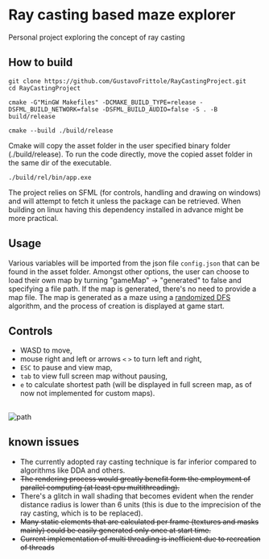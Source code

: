 # Ray casting based maze explorer
Personal project exploring the concept of ray casting
## How to build
```
git clone https://github.com/GustavoFrittole/RayCastingProject.git
cd RayCastingProject
```
```
cmake -G"MinGW Makefiles" -DCMAKE_BUILD_TYPE=release -DSFML_BUILD_NETWORK=false -DSFML_BUILD_AUDIO=false -S . -B build/release
```
```
cmake --build ./build/release
```
Cmake will copy the asset folder in the user specified binary folder (./build/release). To run the code directly, move the copied asset folder in the same dir of the executable.
```
./build/rel/bin/app.exe
```
The project relies on SFML (for controls, handling and drawing on windows) and will attempt to fetch it unless the package can be retrieved. When building on linux having this dependency installed in advance might be more practical.
## Usage
Various variables will be imported from the json file `config.json` that can be found in the asset folder. Amongst other options, the user can choose to load their own map by turning "gameMap" -> "generated" to false and specifying a file path. If the map is generated, there's no need to provide a map file.
The map is generated as a maze using a [randomized DFS](https://en.wikipedia.org/wiki/Maze_generation_algorithm#Randomized_depth-first_search) algorithm,
and the process of creation is displayed at game start.
## Controls
- WASD to move,
- mouse right and left or arrows `<` `>` to turn left and right,
- `ESC` to pause and view map, 
- `tab` to view full screen map without pausing,
- `e` to calculate shortest path (will be displayed in full screen map, as of now not implemented for custom maps).
## 
![path](https://github.com/user-attachments/assets/f1382797-0022-4488-bfb5-c3c704b4340b)

## known issues
 - The currently adopted ray casting technique is far inferior compared to algorithms like DDA and others.
 - ~~The rendering process would greatly benefit form the employment of parallel computing (at least cpu multithreading).~~
 - There's a glitch in wall shading that becomes evident when the render distance radius is lower than 6 units (this is due to the imprecision of the ray casting, which is to be replaced).
 - ~~Many static elements that are calculated per frame (textures and masks mainly) could be easily generated only once at start time.~~
 - ~~Current implementation of multi threading is inefficient due to recreation of threads~~

